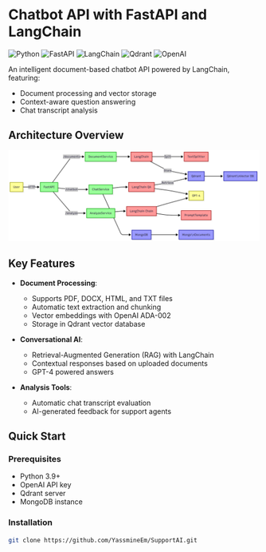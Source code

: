 # Chatbot API with FastAPI and LangChain

![Python](https://img.shields.io/badge/python-3.9+-blue.svg)
![FastAPI](https://img.shields.io/badge/FastAPI-0.95.2-green.svg)
![LangChain](https://img.shields.io/badge/LangChain-0.0.340-yellow.svg)
![Qdrant](https://img.shields.io/badge/Qdrant-1.1.1-red.svg)
![OpenAI](https://img.shields.io/badge/OpenAI-0.27.6-purple.svg)

An intelligent document-based chatbot API powered by LangChain, featuring:
- Document processing and vector storage
- Context-aware question answering
- Chat transcript analysis

## Architecture Overview

![System Architecture](architecture.png)

## Key Features

- **Document Processing**:
  - Supports PDF, DOCX, HTML, and TXT files
  - Automatic text extraction and chunking
  - Vector embeddings with OpenAI ADA-002
  - Storage in Qdrant vector database

- **Conversational AI**:
  - Retrieval-Augmented Generation (RAG) with LangChain
  - Contextual responses based on uploaded documents
  - GPT-4 powered answers

- **Analysis Tools**:
  - Automatic chat transcript evaluation
  - AI-generated feedback for support agents

## Quick Start

### Prerequisites
- Python 3.9+
- OpenAI API key
- Qdrant server
- MongoDB instance

### Installation
```bash
git clone https://github.com/YassmineEm/SupportAI.git
